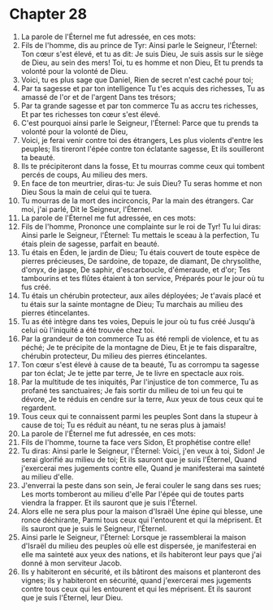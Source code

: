 # Chapter 28

1. La parole de l'Éternel me fut adressée, en ces mots:
2. Fils de l'homme, dis au prince de Tyr: Ainsi parle le Seigneur, l'Éternel: Ton cœur s'est élevé, et tu as dit: Je suis Dieu, Je suis assis sur le siège de Dieu, au sein des mers! Toi, tu es homme et non Dieu, Et tu prends ta volonté pour la volonté de Dieu.
3. Voici, tu es plus sage que Daniel, Rien de secret n'est caché pour toi;
4. Par ta sagesse et par ton intelligence Tu t'es acquis des richesses, Tu as amassé de l'or et de l'argent Dans tes trésors;
5. Par ta grande sagesse et par ton commerce Tu as accru tes richesses, Et par tes richesses ton cœur s'est élevé.
6. C'est pourquoi ainsi parle le Seigneur, l'Éternel: Parce que tu prends ta volonté pour la volonté de Dieu,
7. Voici, je ferai venir contre toi des étrangers, Les plus violents d'entre les peuples; Ils tireront l'épée contre ton éclatante sagesse, Et ils souilleront ta beauté.
8. Ils te précipiteront dans la fosse, Et tu mourras comme ceux qui tombent percés de coups, Au milieu des mers.
9. En face de ton meurtrier, diras-tu: Je suis Dieu? Tu seras homme et non Dieu Sous la main de celui qui te tuera.
10. Tu mourras de la mort des incirconcis, Par la main des étrangers. Car moi, j'ai parlé, Dit le Seigneur, l'Éternel.
11. La parole de l'Éternel me fut adressée, en ces mots:
12. Fils de l'homme, Prononce une complainte sur le roi de Tyr! Tu lui diras: Ainsi parle le Seigneur, l'Éternel: Tu mettais le sceau à la perfection, Tu étais plein de sagesse, parfait en beauté.
13. Tu étais en Éden, le jardin de Dieu; Tu étais couvert de toute espèce de pierres précieuses, De sardoine, de topaze, de diamant, De chrysolithe, d'onyx, de jaspe, De saphir, d'escarboucle, d'émeraude, et d'or; Tes tambourins et tes flûtes étaient à ton service, Préparés pour le jour où tu fus créé.
14. Tu étais un chérubin protecteur, aux ailes déployées; Je t'avais placé et tu étais sur la sainte montagne de Dieu; Tu marchais au milieu des pierres étincelantes.
15. Tu as été intègre dans tes voies, Depuis le jour où tu fus créé Jusqu'à celui où l'iniquité a été trouvée chez toi.
16. Par la grandeur de ton commerce Tu as été rempli de violence, et tu as péché; Je te précipite de la montagne de Dieu, Et je te fais disparaître, chérubin protecteur, Du milieu des pierres étincelantes.
17. Ton cœur s'est élevé à cause de ta beauté, Tu as corrompu ta sagesse par ton éclat; Je te jette par terre, Je te livre en spectacle aux rois.
18. Par la multitude de tes iniquités, Par l'injustice de ton commerce, Tu as profané tes sanctuaires; Je fais sortir du milieu de toi un feu qui te dévore, Je te réduis en cendre sur la terre, Aux yeux de tous ceux qui te regardent.
19. Tous ceux qui te connaissent parmi les peuples Sont dans la stupeur à cause de toi; Tu es réduit au néant, tu ne seras plus à jamais!
20. La parole de l'Éternel me fut adressée, en ces mots:
21. Fils de l'homme, tourne ta face vers Sidon, Et prophétise contre elle!
22. Tu diras: Ainsi parle le Seigneur, l'Éternel: Voici, j'en veux à toi, Sidon! Je serai glorifié au milieu de toi; Et ils sauront que je suis l'Éternel, Quand j'exercerai mes jugements contre elle, Quand je manifesterai ma sainteté au milieu d'elle.
23. J'enverrai la peste dans son sein, Je ferai couler le sang dans ses rues; Les morts tomberont au milieu d'elle Par l'épée qui de toutes parts viendra la frapper. Et ils sauront que je suis l'Éternel.
24. Alors elle ne sera plus pour la maison d'Israël Une épine qui blesse, une ronce déchirante, Parmi tous ceux qui l'entourent et qui la méprisent. Et ils sauront que je suis le Seigneur, l'Éternel.
25. Ainsi parle le Seigneur, l'Éternel: Lorsque je rassemblerai la maison d'Israël du milieu des peuples où elle est dispersée, je manifesterai en elle ma sainteté aux yeux des nations, et ils habiteront leur pays que j'ai donné à mon serviteur Jacob.
26. Ils y habiteront en sécurité, et ils bâtiront des maisons et planteront des vignes; ils y habiteront en sécurité, quand j'exercerai mes jugements contre tous ceux qui les entourent et qui les méprisent. Et ils sauront que je suis l'Éternel, leur Dieu.

